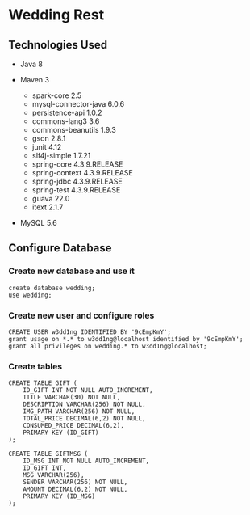 # Wedding Rest #
## Technologies Used ##
- Java 8
- Maven 3
    - spark-core 2.5
    - mysql-connector-java 6.0.6
    - persistence-api 1.0.2
    - commons-lang3 3.6
    - commons-beanutils 1.9.3
    - gson 2.8.1
    - junit 4.12
    - slf4j-simple 1.7.21
    - spring-core 4.3.9.RELEASE
    - spring-context 4.3.9.RELEASE
    - spring-jdbc 4.3.9.RELEASE
    - spring-test 4.3.9.RELEASE
    - guava 22.0
    - itext 2.1.7
    
- MySQL 5.6

## Configure Database ##
### Create new database and use it ###
```
create database wedding;
use wedding;
```

### Create new user and configure roles ###
```
CREATE USER w3dd1ng IDENTIFIED BY '9cEmpKmY';
grant usage on *.* to w3dd1ng@localhost identified by '9cEmpKmY';
grant all privileges on wedding.* to w3dd1ng@localhost;
```

### Create tables ###
```
CREATE TABLE GIFT (
	ID_GIFT INT NOT NULL AUTO_INCREMENT,
	TITLE VARCHAR(30) NOT NULL,
	DESCRIPTION VARCHAR(256) NOT NULL,
	IMG_PATH VARCHAR(256) NOT NULL,
	TOTAL_PRICE DECIMAL(6,2) NOT NULL,
	CONSUMED_PRICE DECIMAL(6,2),
	PRIMARY KEY (ID_GIFT)
);

CREATE TABLE GIFTMSG (
	ID_MSG INT NOT NULL AUTO_INCREMENT,
	ID_GIFT INT,
	MSG VARCHAR(256),
	SENDER VARCHAR(256) NOT NULL,
	AMOUNT DECIMAL(6,2) NOT NULL,
	PRIMARY KEY (ID_MSG)
);
```
